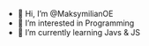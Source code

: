 - 👋 Hi, I’m @MaksymilianOE
- 👀 I’m interested in Programming
- 🌱 I’m currently learning Javs & JS

<!---
MaksymilianOE/MaksymilianOE is a ✨ special ✨ repository because its `README.md` (this file) appears on your GitHub profile.
You can click the Preview link to take a look at your changes.
--->
